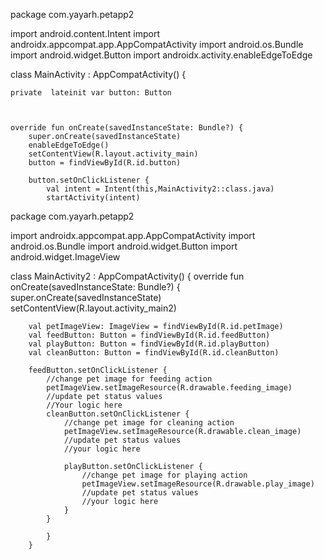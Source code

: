 package com.yayarh.petapp2

import android.content.Intent
import androidx.appcompat.app.AppCompatActivity
import android.os.Bundle
import android.widget.Button
import androidx.activity.enableEdgeToEdge

class MainActivity : AppCompatActivity() {


    private  lateinit var button: Button



    override fun onCreate(savedInstanceState: Bundle?) {
        super.onCreate(savedInstanceState)
        enableEdgeToEdge()
        setContentView(R.layout.activity_main)
        button = findViewById(R.id.button)

        button.setOnClickListener {
            val intent = Intent(this,MainActivity2::class.java)
            startActivity(intent)

package com.yayarh.petapp2

import androidx.appcompat.app.AppCompatActivity
import android.os.Bundle
import android.widget.Button
import android.widget.ImageView

class MainActivity2 : AppCompatActivity() {
    override fun onCreate(savedInstanceState: Bundle?) {
        super.onCreate(savedInstanceState)
        setContentView(R.layout.activity_main2)


        val petImageView: ImageView = findViewById(R.id.petImage)
        val feedButton: Button = findViewById(R.id.feedButton)
        val playButton: Button = findViewById(R.id.playButton)
        val cleanButton: Button = findViewById(R.id.cleanButton)

        feedButton.setOnClickListener {
            //change pet image for feeding action
            petImageView.setImageResource(R.drawable.feeding_image)
            //update pet status values
            //Your logic here
            cleanButton.setOnClickListener {
                //change pet image for cleaning action
                petImageView.setImageResource(R.drawable.clean_image)
                //update pet status values
                //your logic here

                playButton.setOnClickListener {
                    //change pet image for playing action
                    petImageView.setImageResource(R.drawable.play_image)
                    //update pet status values
                    //your logic here
                }
            }

            }
        }

